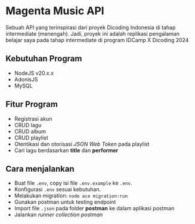 # Magenta Music API

Sebuah API yang terinspirasi dari proyek Dicoding Indonesia di tahap intermediate (menengah). Jadi, proyek ini adalah replikasi pengalaman belajar saya pada tahap intermediate di program IDCamp X Dicoding 2024

## Kebutuhan Program

- NodeJS v20.x.x
- AdonisJS
- MySQL

## Fitur Program

- Registrasi akun
- CRUD lagu
- CRUD album
- CRUD playlist
- Otentikasi dan otorisasi _JSON Web Token_ pada playlist
- Cari lagu berdasarkan **title** dan **performer**

## Cara menjalankan

- Buat file `.env`, copy isi file `.env.example` ke `.env`.
- Konfigurasi `.env` sesuai kebutuhan.
- Melakukan migration: `node ace migration:run`
- Gunakan postman untuk testing endpoint
- Import file `.json` pada folder **postman** ke dalam aplikasi postman
- Jalankan _runner collection postman_
